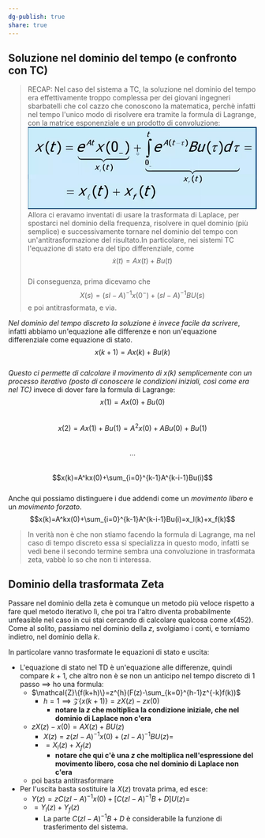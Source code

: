 ```yaml
---  
dg-publish: true  
share: true  
---  
```

## Soluzione nel dominio del tempo (e confronto con TC)  
>RECAP: Nel caso del sistema a TC, la soluzione nel dominio del tempo era effettivamente troppo complessa per dei giovani ingegneri sbarbatelli che col cazzo che conoscono la matematica, perchè infatti nel tempo l'unico modo di risolvere era tramite la formula di Lagrange, con la matrice esponenziale e un prodotto di convoluzione: ![Pasted image 20230426105530.png](./img/Pasted%20image%2020230426105530.png)  
Allora ci eravamo inventati di usare la trasformata di Laplace, per spostarci nel dominio della frequenza, risolvere in quel dominio (più semplice) e successivamente tornare nel dominio del tempo con un'antitrasformazione del risultato.In particolare, nei sistemi TC l'equazione di stato era del tipo differenziale, come   
$$\dot{x}(t)=Ax(t)+Bu(t)$$  
Di conseguenza, prima dicevamo che   
$$X(s)=(sI-A)^{-1}x(0^-)+(sI-A)^{-1}BU(s)$$ e poi antitrasformata, e via.  
  
*Nel dominio del tempo discreto la soluzione è invece facile da scrivere*, infatti abbiamo un'equazione alle differenze e non un'equazione differenziale come equazione di stato.  
$$x(k+1)=Ax(k)+Bu(k)$$  
*Questo ci permette di calcolare il movimento di $x(k)$ semplicemente con un processo iterativo (posto di conoscere le condizioni iniziali, così come era nel TC)* invece di dover fare la formula di Lagrange:  
$$x(1)=Ax(0)+Bu(0)$$  
$$x(2)=Ax(1)+Bu(1)=A^2x(0)+ABu(0)+Bu(1)$$  
$$...$$  
$$x(k)=A^kx(0)+\sum_{i=0}^{k-1}A^{k-i-1}Bu(i)$$  
Anche qui possiamo distinguere i due addendi come un *movimento libero* e un *movimento forzato*.  
$$x(k)=A^kx(0)+\sum_{i=0}^{k-1}A^{k-i-1}Bu(i)=x_l(k)+x_f(k)$$  
>In verità non è che non stiamo facendo la formula di Lagrange, ma nel caso di tempo discreto essa si specializza in questo modo, infatti se vedi bene il secondo termine sembra una convoluzione in trasformata zeta, vabbè lo so che non ti interessa.  
  
## Dominio della trasformata Zeta  
Passare nel dominio della zeta è comunque un metodo più veloce rispetto a fare quel metodo iterativo lì, che poi tra l'altro diventa probabilmente unfeasible nel caso in cui stai cercando di calcolare qualcosa come $x(452)$.  
Come al solito, passiamo nel dominio della $z$, svolgiamo i conti, e torniamo indietro, nel dominio della $k$.  
  
In particolare vanno trasformate le equazioni di stato e uscita:  
- L'equazione di stato nel TD è un'equazione alle differenze, quindi compare $k+1$, che altro non è se non un anticipo nel tempo discreto di $1$ passo $\implies$ ho una formula:  
	-  $\mathcal{Z}\{f(k+h)\}=z^{h}(F(z)-\sum_{k=0}^{h-1}z^{-k}f(k))$  
		- $h=1\implies\mathcal{Z}\{x(k+1)\}=zX(z)-zx(0)$  
			- **notare la $z$ che moltiplica la condizione iniziale, che nel dominio di Laplace non c'era**  
	- $zX(z)-x(0)=AX(z)+BU(z)$  
		- $X(z)=z(zI-A)^{-1}x(0)+(zI-A)^{-1}BU(z)=$  
		- $=X_l(z)+X_f(z)$  
			- **notare che qui c'è una $z$ che moltiplica nell'espressione del movimento libero, cosa che nel dominio di Laplace non c'era**   
	- poi basta antitrasformare  
- Per l'uscita basta sostituire la $X(z)$ trovata prima, ed esce:  
	- $Y(z)=zC(zI-A)^{-1}x(0)+[C(zI-A)^{-1}B+D]U(z)=$  
	- $=Y_l(z)+Y_f(z)$  
		- La parte $C(zI-A)^{-1}B+D$ è considerabile la funzione di trasferimento del sistema.